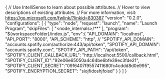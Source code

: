 {
  // Use IntelliSense to learn about possible attributes.
  // Hover to view descriptions of existing attributes.
  // For more information, visit: https://go.microsoft.com/fwlink/?linkid=830387
  "version": "0.2.0",
  "configurations": [
    {
      "type": "node",
      "request": "launch",
      "name": "Launch Program",
      "skipFiles": [
        "<node_internals>/**"
      ],
      "program": "${workspaceFolder}/index.js",
      "env":{
        "API_DOMAIN":	"localhost",
        "API_PORT":	"8000",
        "API_SCHEME":	"http",
        // "SPOTIFY_API_DOMAIN":	"accounts.spotify.com/authorize:443/api/token",
        "SPOTIFY_API_DOMAIN":	"accounts.spotify.com",
        "SPOTIFY_API_PATH":	"/api/token",
        "SPOTIFY_CLIENT_CALLBACK_URL": "http://localhost:5500/callback.html",
        "SPOTIFY_CLIENT_ID":"92e06e65050a4c64be6bfe39ec3fde21",
        "SPOTIFY_CLIENT_SECRET":"09f6407f9557411680fc4cddd8d0e995",
        "SPOTIFY_ENCRYPTION_SECRET": "siojfidoshjfoisd"
      }
    }
  ]
}
